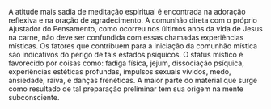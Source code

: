 ﻿A atitude mais sadia de meditação espiritual é  encontrada na adoração reflexiva e na oração de agradecimento. A comunhão direta com o próprio Ajustador do Pensamento, como ocorreu nos últimos anos da vida de Jesus na carne, não deve ser confundida com essas chamadas experiências místicas. Os fatores que contribuem para a iniciação da comunhão mística são indicativos do perigo de tais estados psíquicos. O status místico é favorecido por coisas como: fadiga física, jejum, dissociação psíquica, experiências estéticas profundas, impulsos sexuais vívidos,  medo, ansiedade, raiva, e danças frenéticas. A maior parte do material que surge como resultado de tal preparação preliminar tem sua origem na mente subconsciente.
